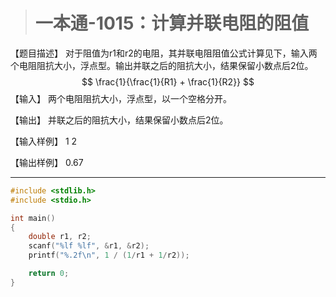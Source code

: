 > # 一本通-1015：计算并联电阻的阻值

【题目描述】
对于阻值为r1和r2的电阻，其并联电阻阻值公式计算见下，输入两个电阻阻抗大小，浮点型。输出并联之后的阻抗大小，结果保留小数点后2位。
$$
\frac{1}{\frac{1}{R1} + \frac{1}{R2}}
$$
【输入】
两个电阻阻抗大小，浮点型，以一个空格分开。

【输出】
并联之后的阻抗大小，结果保留小数点后2位。

【输入样例】
1 2

【输出样例】
0.67

-----

```c
#include <stdlib.h>
#include <stdio.h>

int main()
{
	double r1, r2;
	scanf("%lf %lf", &r1, &r2);
	printf("%.2f\n", 1 / (1/r1 + 1/r2));

	return 0;
}
```



